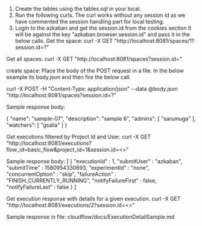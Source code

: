 1. Create the tables using the tables.sql in your local.
2. Run the following curls. The curl works without any session id
as we have commented the session handling part for local testing. 
3. Login to the azkaban and get the session.id from the cookies section
   It will be against the key "azkaban.browser.session.id" and pass it in the below calls.
Get the space:
curl -X GET "http://localhost:8081/spaces/1?session.id=?"

Get all spaces:
curl -X GET "http://localhost:8081/spaces?session.id="

create space:
Place the body of the POST request in a file. In the below
example its body.json and then fire the below call. 

curl -X POST -H "Content-Type: application/json" --data @body.json 
"http://localhost:8081/spaces?session.id=?"

Sample response body:

{
  "name": "sample-07",
  "description": "sample 6",
  "admins": [
    "sarumuga"
  ],
  "watchers": [
    "gsalia"
  ]
}

Get executions filtered by Project Id and User.
curl -X GET "http://localhost:8081/executions?flow_id=basic_flow&project_id=1&session.id=<>"

Sample response body:
[ {
  "executionId" : 1,
  "submitUser" : "azkaban",
  "submitTime" : 1580954330693,
  "experimentId" : "none",
  "concurrentOption" : "skip",
  "failureAction" : "FINISH_CURRENTLY_RUNNING",
  "notifyFailureFirst" : false,
  "notifyFailureLast" : false
} ]

Get execution response with details for a given execution.
curl -X GET "http://localhost:8081/executions/2?session.id=<>"

Sample response in file: cloudflow/docs/ExecutionDetailSample.md